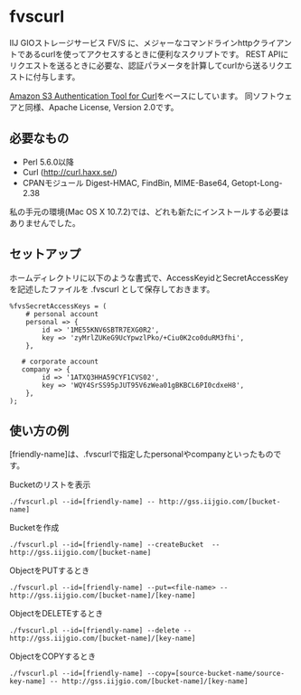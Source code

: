 fvscurl
=============

IIJ GIOストレージサービス FV/S に、メジャーなコマンドラインhttpクライアントであるcurlを使ってアクセスするときに便利なスクリプトです。
REST APIにリクエストを送るときに必要な、認証パラメータを計算してcurlから送るリクエストに付与します。

[Amazon S3 Authentication Tool for Curl](http://aws.amazon.com/code/128)をベースにしています。
同ソフトウェアと同様、Apache License, Version 2.0です。

必要なもの
-------

* Perl 5.6.0以降
* Curl (http://curl.haxx.se/)
* CPANモジュール Digest-HMAC, FindBin,  MIME-Base64,  Getopt-Long-2.38

私の手元の環境(Mac OS X 10.7.2)では、どれも新たにインストールする必要はありませんでした。

セットアップ
-------

ホームディレクトリに以下のような書式で、AccessKeyidとSecretAccessKeyを記述したファイルを .fvscurl として保存しておきます。


    %fvsSecretAccessKeys = (
        # personal account
        personal => {
            id => '1ME55KNV6SBTR7EXG0R2',
            key => 'zyMrlZUKeG9UcYpwzlPko/+Ciu0K2co0duRM3fhi',
        },
    
       # corporate account
       company => {
            id => '1ATXQ3HHA59CYF1CVS02',
            key => 'WQY4SrSS95pJUT95V6zWea01gBKBCL6PI0cdxeH8',
        },
    );


使い方の例
-------

[friendly-name]は、.fvscurlで指定したpersonalやcompanyといったものです。

Bucketのリストを表示

    ./fvscurl.pl --id=[friendly-name] -- http://gss.iijgio.com/[bucket-name]

Bucketを作成

    ./fvscurl.pl --id=[friendly-name] --createBucket  -- http://gss.iijgio.com/[bucket-name]

ObjectをPUTするとき

    ./fvscurl.pl --id=[friendly-name] --put=<file-name> -- http://gss.iijgio.com/[bucket-name]/[key-name]

ObjectをDELETEするとき

    ./fvscurl.pl --id=[friendly-name] --delete -- http://gss.iijgio.com/[bucket-name]/[key-name]

ObjectをCOPYするとき

    ./fvscurl.pl --id=[friendly-name] --copy=[source-bucket-name/source-key-name] -- http://gss.iijgio.com/[bucket-name]/[key-name]
